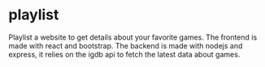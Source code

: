 # playlist
Playlist a website to get details about your favorite games.
The frontend is made with react and bootstrap.
The backend is made with nodejs and express, it relies on the igdb api to fetch the latest data about games.
